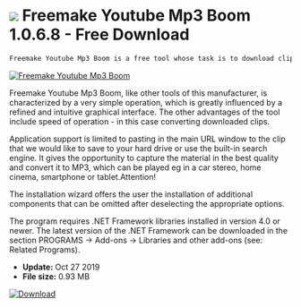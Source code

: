 # ![](https://cdn.softexe.net/static/icon/4/freemake-youtube-mp3-boom-9420.png) Freemake Youtube Mp3 Boom 1.0.6.8 - Free Download

```sh
Freemake Youtube Mp3 Boom is a free tool whose task is to download clips from YouTube and save their audio track to MP3 files.
```
[![Freemake Youtube Mp3 Boom](https://gallery.dpcdn.pl/imgc/Tools/12092/g_-_420x350_1.5_-_x20140815130528_0.png)](https://softexe.net/win/internet/file-downloader/freemake-youtube-mp3-boom:adbR.html)

Freemake Youtube Mp3 Boom, like other tools of this manufacturer, is characterized by a very simple operation, which is greatly influenced by a refined and intuitive graphical interface. The other advantages of the tool include speed of operation - in this case converting downloaded clips.
 
 Application support is limited to pasting in the main URL window to the clip that we would like to save to your hard drive or use the built-in search engine. It gives the opportunity to capture the material in the best quality and convert it to MP3, which can be played eg in a car stereo, home cinema, smartphone or tablet.Attention!
 
 The installation wizard offers the user the installation of additional components that can be omitted after deselecting the appropriate options.
 
 The program requires .NET Framework libraries installed in version 4.0 or newer. The latest version of the .NET Framework can be downloaded in the section PROGRAMS -&gt; Add-ons -&gt; Libraries and other add-ons (see: Related Programs).


- **Update:** Oct 27 2019
- **File size:** 0.93 MB

[![Download](https://cdn.softexe.net/static/img/download.png)](https://softexe.net/win/internet/file-downloader/freemake-youtube-mp3-boom:adbR.html)

